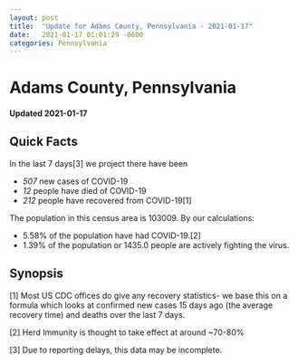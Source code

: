 ```yaml
---
layout: post
title:  "Update for Adams County, Pennsylvania - 2021-01-17"
date:   2021-01-17 01:01:29 -0600
categories: Pennsylvania
---
```


# Adams County, Pennsylvania
#### Updated 2021-01-17

## Quick Facts

In the last 7 days[3] we project there have been
- *507* new cases of COVID-19
- *12* people have died of COVID-19
- *212* people have recovered from COVID-19[1]

The population in this census area is 103009. By our calculations:
- 5.58% of the population have had COVID-19.[2]
- 1.39% of the population or 1435.0 people are actively fighting the virus.

## Synopsis




[1] Most US CDC offices do give any recovery statistics- we base this on a formula which looks at confirmed new cases
15 days ago (the average recovery time) and deaths over the last 7 days.

[2] Herd Immunity is thought to take effect at around ~70-80%

[3] Due to reporting delays, this data may be incomplete.
 
    